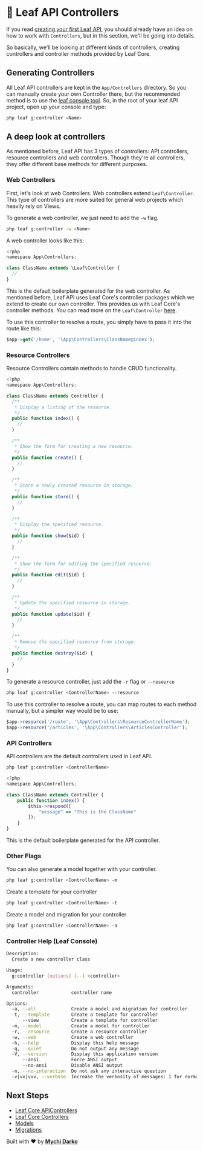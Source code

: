 # 🏀 Leaf API Controllers

If you read [creating your first Leaf API](/getting-started/first-app), you should already have an idea on how to work with `Controllers`, but in this section, we'll be going into details.

So basically, we'll be looking at different kinds of controllers, creating controllers and controller methods provided by Leaf Core.

## Generating Controllers

All Leaf API controllers are kept in the `App/Controllers` directory. So you can manually create your own Controller there, but the recommended method is to use the [leaf console tool](/leaf-api/utils/console). So, in the root of your leaf API project, open up your console and type:

```bash
php leaf g:controller <Name>
```

## A deep look at controllers

As mentioned before, Leaf API has 3 types of controllers: API controllers, resource controllers and web controllers. Though they're all controllers,  they offer different base methods for different purposes.

### Web Controllers

First, let's look at web Controllers. Web controllers extend `Leaf\Controller`. This type of controllers are more suited for general web projects which heavily rely on Views.

To generate a web controller, we just need to add the `-w` flag.

```bash
php leaf g:controller -w <Name>
```

A web controller looks like this:

```js
<?php
namespace App\Controllers;

class ClassName extends \Leaf\Controller {
  //
}
```

This is the default boilerplate generated for the web controller. As mentioned before, Leaf API uses Leaf Core's controller packages which we extend to create our own controller. This provides us with Leaf Core's controller methods. You can read more on the `Leaf\Controller` [here](/2.1/core/controller).

To use this controller to resolve a route, you simply have to pass it into the route like this:

```js
$app->get('/home', '\App\Controllers\ClassName@index');
```

### Resource Controllers

Resource Controllers contain methods to handle CRUD functionality.

```js
<?php
namespace App\Controllers;

class ClassName extends Controller {
  /**
   * Display a listing of the resource.
   */
  public function index() {
    //
  }

  /**
   * Show the form for creating a new resource.
   */
  public function create() {
    //
  }

  /**
   * Store a newly created resource in storage.
   */
  public function store() {
    //
  }

  /**
   * Display the specified resource.
   */
  public function show($id) {
    //
  }

  /**
   * Show the form for editing the specified resource.
   */
  public function edit($id) {
    //
  }

  /**
   * Update the specified resource in storage.
   */
  public function update($id) {
    //
  }

  /**
   * Remove the specified resource from storage.
   */
  public function destroy($id) {
    //
  }
}
```

To generate a resource controller, just add the `-r` flag or `--resource`

```bash
php leaf g:controller <ControllerName> --resource
```

To use this controller to resolve a route, you can map routes to each method manually, but a simpler way would be to use:

```js
$app->resource('/route', '\App\Controllers\ResourceControllerName');
$app->resource('/articles', '\App\Controllers\ArticlesController');
```

### API Controllers

API controllers are the default controllers used in Leaf API.

```bash
php leaf g:controller <ControllerName>
```

```js
<?php
namespace App\Controllers;

class ClassName extends Controller {
    public function index() {
        $this->respond([
            "message" => "This is the ClassName"
        ]);
    }
}
```

This is the default boilerplate generated for the API controller.

### Other Flags

You can also generate a model together with your controller.

```bash
php leaf g:controller <ControllerName> -m
```

Create a template for your controller

```bash
php leaf g:controller <ControllerName> -t
```

Create a model and migration for your  controller

```bash
php leaf g:controller <ControllerName> -a
```

### Controller Help (Leaf Console)

```bash
Description:
  Create a new controller class

Usage:
  g:controller [options] [--] <controller>

Arguments:
  controller            controller name

Options:
  -a, --all             Create a model and migration for controller
  -t, --template        Create a template for controller
      --view            Create a template for controller
  -m, --model           Create a model for controller
  -r, --resource        Create a resource controller
  -w, --web             Create a web controller
  -h, --help            Display this help message
  -q, --quiet           Do not output any message
  -V, --version         Display this application version
      --ansi            Force ANSI output
      --no-ansi         Disable ANSI output
  -n, --no-interaction  Do not ask any interactive question
  -v|vv|vvv, --verbose  Increase the verbosity of messages: 1 for normal output, 2 for more verbose output and 3 for debug
```

## Next Steps

- [Leaf Core APIControllers](/2.1/core/api-controller)
- [Leaf Core Controllers](/2.1/core/controller)
- [Models](/leaf-api/core/models)
- [Migrations](/leaf-api/core/migrations)

Built with ❤ by [**Mychi Darko**](//mychi.netlify.app)
